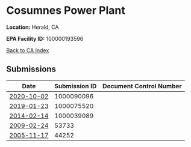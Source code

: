 # Cosumnes Power Plant

**Location:** Herald, CA

**EPA Facility ID:** 100000193596

[Back to CA Index](../../index.md)

## Submissions

| Date | Submission ID | Document Control Number |
|------|--------------|-------------------------|
| [2020-10-02](submissions/1000090096.md) | 1000090096 |  |
| [2019-01-23](submissions/1000075520.md) | 1000075520 |  |
| [2014-02-14](submissions/1000039089.md) | 1000039089 |  |
| [2009-02-24](submissions/53733.md) | 53733 |  |
| [2005-11-17](submissions/44252.md) | 44252 |  |
